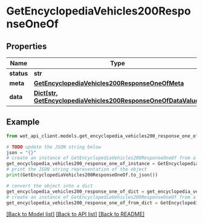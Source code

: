 # GetEncyclopediaVehicles200ResponseOneOf


## Properties

Name | Type | Description | Notes
------------ | ------------- | ------------- | -------------
**status** | **str** |  | 
**meta** | [**GetEncyclopediaVehicles200ResponseOneOfMeta**](GetEncyclopediaVehicles200ResponseOneOfMeta.md) |  | 
**data** | [**Dict[str, GetEncyclopediaVehicles200ResponseOneOfDataValue]**](GetEncyclopediaVehicles200ResponseOneOfDataValue.md) |  | 

## Example

```python
from wot_api_client.models.get_encyclopedia_vehicles200_response_one_of import GetEncyclopediaVehicles200ResponseOneOf

# TODO update the JSON string below
json = "{}"
# create an instance of GetEncyclopediaVehicles200ResponseOneOf from a JSON string
get_encyclopedia_vehicles200_response_one_of_instance = GetEncyclopediaVehicles200ResponseOneOf.from_json(json)
# print the JSON string representation of the object
print(GetEncyclopediaVehicles200ResponseOneOf.to_json())

# convert the object into a dict
get_encyclopedia_vehicles200_response_one_of_dict = get_encyclopedia_vehicles200_response_one_of_instance.to_dict()
# create an instance of GetEncyclopediaVehicles200ResponseOneOf from a dict
get_encyclopedia_vehicles200_response_one_of_from_dict = GetEncyclopediaVehicles200ResponseOneOf.from_dict(get_encyclopedia_vehicles200_response_one_of_dict)
```
[[Back to Model list]](../README.md#documentation-for-models) [[Back to API list]](../README.md#documentation-for-api-endpoints) [[Back to README]](../README.md)


